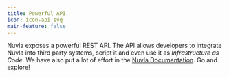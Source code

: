 ```yaml
---
title: Powerful API
icon: icon-api.svg
main-feature: false
---
```


Nuvla exposes a powerful REST API. The API allows developers to integrate Nuvla into third party systems, script it and even use it as <em>Infrastructure as Code</em>. We have also put a lot of effort in the <a href="https://docs.nuvla.io"> Nuvla Documentation</a>. Go and explore!
